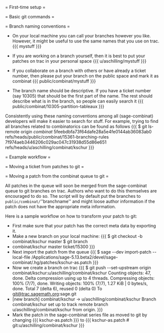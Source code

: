 = First-time setup =

= Basic git commands =

= Branch naming conventions =

 * On your local machine you can call your branches however you like. However, it might be useful to use the
 same names that you use on trac.
{{{
mystuff
}}}

 * If you are working on a branch yourself, then it is best to put your patches on trac in your personal space
{{{
u/aschilling/mystuff
}}}

 * If you collaborate on a branch with others or have already a ticket number, then please put your branch on the
 public space and mark it as combinat
{{{
public/combinat/mystuff
}}}

 * The branch name should be descriptive. If you have a ticket number (say 10305) that should be the first part of the name.
 The rest should describe what is in the branch, so people can easily search it
{{{
public/combinat/10305-partition-tableaux
}}}

Consistently using these naming conventions among all (sage-combinat) developers will make it easier to search for stuff.
For example, trying to find all branches related to combinatorics can be found as follows
{{{
$ git ls-remote origin *combinat*
5feebdbfa73f64dafe28a5e4fe0144ab36083ab0	refs/heads/public/combinat/15361-branching-rules
7f974aeb3446206c029ac047c31938d55d86e651	refs/heads/u/aschilling/combinat/kschur
}}}

= Example workflow =

= Moving a ticket from patches to git =

= Moving a patch from the combinat queue to git =

All patches in the queue will soon be merged from the sage-combinat queue to git branches on trac.
Authors who want to do this themselves are encouraged to do so. The script will by default
put the branches to `public/combinat/`''branchname'' and might loose author information if the
patch does not have the appropriate meta information.

Here is a sample workflow on how to transform your patch to git:

 * First make sure that your patch has the correct meta data by exporting it.
 * Make a new branch on your local machine:
{{{
$ git checkout -b combinat/kschur master
$ git branch
* combinat/kschur
  master
  ticket/15300
}}}
 * Next import the patch from the queue
{{{
$ sage --dev import-patch --local-file /Applications/sage-5.13.beta2/devel/sage-combinat/.hg/patches/kschur-as.patch
}}}
 * Now we create a branch on trac
{{{
$ git push --set-upstream origin combinat/kschur:u/aschilling/combinat/kschur
Counting objects: 47, done.
Delta compression using up to 4 threads.
Compressing objects: 100% (7/7), done.
Writing objects: 100% (7/7), 1.27 KiB | 0 bytes/s, done.
Total 7 (delta 6), reused 0 (delta 0)
To git@trac.sagemath.org:sage.git
 * [new branch]      combinat/kschur -> u/aschilling/combinat/kschur
Branch combinat/kschur set up to track remote branch u/aschilling/combinat/kschur from origin.
}}}
 * Mark the patch in the sage-combinat series file as moved to git by changing
{{{
kschur-as.patch
}}}
   to 
{{{
kschur-as.patch # git:u/aschilling/combinat/kschur
}}}
